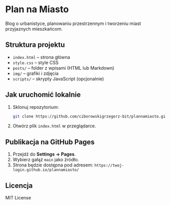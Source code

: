 # Plan na Miasto

Blog o urbanistyce, planowaniu przestrzennym i tworzeniu miast przyjaznych mieszkańcom.

## Struktura projektu

- `index.html` – strona główna
- `style.css` – style CSS
- `posts/` – folder z wpisami (HTML lub Markdown)
- `img/` – grafiki i zdjęcia
- `scripts/` – skrypty JavaScript (opcjonalnie)

## Jak uruchomić lokalnie

1. Sklonuj repozytorium:
   ```bash
   git clone https://github.com/ciborowskigrzegorz-bit/plannamiasto.git
   ```

2. Otwórz plik `index.html` w przeglądarce.

## Publikacja na GitHub Pages

1. Przejdź do **Settings → Pages**.
2. Wybierz gałąź `main` jako źródło.
3. Strona będzie dostępna pod adresem: `https://twoj-login.github.io/plannamiasto/`

## Licencja

MIT License
